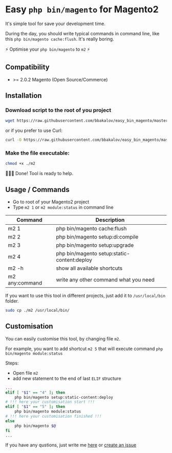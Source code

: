 # Easy `php bin/magento` for Magento2

It's simple tool for save your development time.

During the day, you should write typical commands in command line, like this `php bin/magento cache:flush`. 
It's really boring.

:zap: Optimise your `php bin/magento` to `m2` :zap:

## Compatibility
-   \>= 2.0.2 Magento (Open Source/Commerce)

## Installation

### Download script to the root of you project

```sh
wget https://raw.githubusercontent.com/bbakalov/easy_bin_magento/master/m2
```

or if you prefer to use Curl:

```sh
curl -O https://raw.githubusercontent.com/bbakalov/easy_bin_magento/master/m2
```

### Make the file executable:

```sh
chmod +x ./m2
```

:tada::confetti_ball::tada: Done! Tool is ready to help.

## Usage / Commands

- Go to root of your Magento2 project
- Type `m2 1` or `m2 module:status` in command line

| Command        | Description                                 |
| ---------------|---------------------------------------------|
| m2 1           | php bin/magento cache:flush                 |
| m2 2           | php bin/magento setup:di:compile            |
| m2 3           | php bin/magento setup:upgrade               |
| m2 4           | php bin/magento setup:static-content:deploy |
| m2 -h          | show all available shortcuts                |
| m2 any:command | write any other command what you need       |


If you want to use this tool in different projects, just add it to `/usr/local/bin` folder.
```sh
sudo cp ./m2 /usr/local/bin/
```

## Customisation

You can easily customise this tool, by changing file `m2`. 

For example, you want to add shortcut `m2 5` that will execute command `php bin/magento module:status`

Steps:
- Open file `m2`
- add new statement to the end of last `ELIF` structure

```sh
...
elif [ "$1" == "4" ]; then
    php bin/magento setup:static-content:deploy
# !!! here your customisation start !!!
elif [ "$1" == "5" ]; then  
    php bin/magento module:status
# !!! here your customisation finished !!!    
else
    php bin/magento $@
fi
...
```

If you have any qustions, just write me [here](https://www.linkedin.com/in/bbakalov/) or [create an issue](https://github.com/bbakalov/easy_bin_magento/issues)
